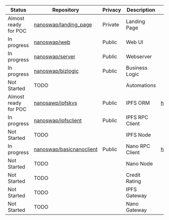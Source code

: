 | Status      | Repository      | Privacy | Description | Documentation | Releases |
| ----------- | ----------- | ----------- | ----------- | ----------- | ----------- |
| Almost ready for POC | [nanoswap/landing_page](https://github.com/nanoswap/landing_page)      | Private       | Landing Page       | | |
| In progress | [nanoswap/web](https://github.com/nanoswap/web)   | Public        | Web UI       | | |
| In progress | [nanoswap/server](https://github.com/nanoswap/server)   | Public        | Webserver      | | |
| In progress | [nanoswap/bizlogic](https://github.com/nanoswap/bizlogic)   | Public        | Business Logic      | | |
| Not Started | TODO   |         | Automations      | | |
| Almost ready for POC | [nanosawp/ipfskvs](https://github.com/nanoswap/ipfskvs)   | Public        | IPFS ORM     | https://ipfs-kvs.readthedocs.io/ | https://pypi.org/project/ipfskvs/ |
| In progress | [nanoswap/ipfsclient](https://github.com/nanoswap/ipfsclient)   | Public        | IPFS RPC Client     | | |
| Not Started | TODO   |         | IPFS Node     | | |
| In progress | [nanoswap/basicnanoclient](https://github.com/nanoswap/basicnanoclient)   | Public        | Nano RPC Client     | https://basicnanoclient.readthedocs.io/en/latest/ | https://pypi.org/project/basicnanoclient/ |
| Not Started | TODO   |         | Nano Node     | | |
| Not Started | TODO   |         | Credit Rating     | | |
| Not Started | TODO   |         | IPFS Gateway     | | |
| Not Started | TODO   |         | Nano Gateway     | | |
